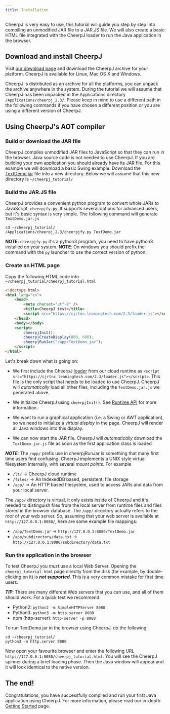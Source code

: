 ```yaml
---
title: Installation
---
```


CheerpJ is very easy to use, this tutorial will guide you step by step into compiling an unmodified JAR file to a JAR.JS file. We will also create a basic HTML file integrated with the CheerpJ loader to run the Java application in the browser.

## Download and install CheerpJ

Visit [our download page](https://leaningtech.com/download-cheerpj/) and download the CheerpJ archive for your platform. CheerpJ is available for Linux, Mac OS X and Windows.

CheerpJ is distributed as an archive for all the platforms, you can unpack the archive anywhere in the system. During the tutorial we will assume that CheerpJ has been unpacked in the Applications directory `/Applications/cheerpj_2.3/`. Please keep in mind to use a different path in the following commands if you have chosen a different position or you are using a different version of CheerpJ.

## Using CheerpJ's AOT compiler

### Build or download the JAR file

CheerpJ compiles unmodified JAR files to JavaScript so that they can run in the browser. Java source code is not needed to use CheerpJ. If you are building your own application you should already have its JAR file. For this example we will download a basic Swing example. Download the [TextDemo.jar](https://docs.oracle.com/javase/tutorialJWS/samples/uiswing/TextDemoProject/TextDemo.jar) file into a new directory. Below we will assume that this new directory is `~/cheerpj_tutorial/`

### Build the JAR.JS file

CheerpJ provides a convenient python program to convert whole JARs to JavaScript: `cheerpjfy.py`. It supports several options for advanced users, but it's basic syntax is very simple. The following command will generate `TextDemo.jar.js`

```shell
cd ~/cheerpj_tutorial/
/Applications/cheerpj_2.3/cheerpjfy.py TextDemo.jar
```

**NOTE**: `cheerpjfy.py` it's a python3 program, you need to have python3 installed on your system.
**NOTE**: On windows you should prefix the command with the `py` launcher to use the correct version of python.

### Create an HTML page

Copy the following HTML code into `~/cheerpj_tutorial/cheerpj_tutorial.html`

```html title="cheerpj_tutorial/cheerpj_tutorial.html"
<!doctype html>
<html lang="en">
	<head>
		<meta charset="utf-8" />
		<title>CheerpJ test</title>
		<script src="https://cjrtnc.leaningtech.com/2.3/loader.js"></script>
	</head>
	<body></body>
	<script>
		cheerpjInit();
		cheerpjCreateDisplay(800, 600);
		cheerpjRunJar("/app/TextDemo.jar");
	</script>
</html>
```

Let's break down what is going on:

- We first include the CheerpJ [loader](https://cjrtnc.leaningtech.com/2.3/loader.js) from our cloud runtime as `<script src="https://cjrtnc.leaningtech.com/2.3/loader.js"></script>`. This file is the only script that needs to be loaded to use CheerpJ. CheerpJ will _automatically_ load all other files, including the `TextDemo.jar.js` we generated above.

- We initialize CheerpJ using `cheerpjInit()`. See [Runtime API](/cheerpj2/reference/Runtime-API#cheerpjinit) for more information.
- We want to run a graphical application (i.e. a Swing or AWT application), so we need to initialize a _virtual display_ in the page. CheerpJ will render all Java windows into this display.
- We can now start the JAR file. CheerpJ will _automatically_ download the `TextDemo.jar.js` file as soon as the first application class is loaded

**_NOTE_**: The `/app/` prefix use in cheerpjRunJar is something that many first time users find confusing. CheerpJ implements a UNIX style virtual filesystem internally, with several _mount points_. For example

- `/lt/` -> CheerpJ cloud runtime
- `/files/` -> An IndexedDB based, persistent, file storage
- `/app/` -> An HTTP based filesystem, used to access JARs and data from your local server.

The `/app/` directory is virtual, it only exists inside of CheerpJ and it's needed to distinguish files from the local server from runtime files and files stored in the browser database. The `/app/` directory actually refers to the _root_ of your web server. So, assuming that your web server is available at `http://127.0.0.1:8080/`, here are some example file mappings:

- `/app/TextDemo.jar` -> `http://127.0.0.1:8080/TextDemo.jar`
- `/app/subdirectory/data.txt` -> `http://127.0.0.1:8080/subdirectory/data.txt`

### Run the application in the browser

To test CheerpJ you _must_ use a local Web Server. Opening the `cheerpj_tutorial.html` page directly from the disk (for example, by double-clicking on it) is **_not supported_**. This is a very common mistake for first time users.

**_TIP_**: There are many different Web servers that you can use, and all of them should work. For a quick test we recommend:

- Python2: `python2 -m SimpleHTTPServer 8080`
- Python3: `python3 -m http.server 8080`
- npm (http-server): `http-server -p 8080`

To run TextDemo.jar in the browser using CheerpJ, do the following

```console
cd ~/cheerpj_tutorial/
python3 -m http.server 8080
```

Now open your favourite browser and enter the following URL `http://127.0.0.1:8080/cheerpj_tutorial.html`. You will see the CheerpJ spinner during a brief loading phase. Then the Java window will appear and it will look identical to the native version.

## The end!

Congratulations, you have successfully compiled and run your first Java application using CheerpJ. For more information, please read our in-depth [Getting Started](/cheerpj2/getting-started/Getting-Started) page.
